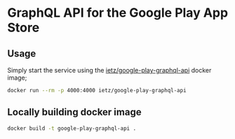 # GraphQL API for the Google Play App Store
## Usage
Simply start the service using the [ietz/google-play-graphql-api](https://hub.docker.com/r/ietz/google-play-graphql-api) docker image;
```bash
docker run --rm -p 4000:4000 ietz/google-play-graphql-api
```

## Locally building docker image
```bash
docker build -t google-play-graphql-api .
```
